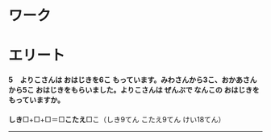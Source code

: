 # ワーク



# エリート



#### 5　よりこさんは おはじきを6こ もっています。みわさんから3こ、おかあさんから5こ おはじきをもらいました。よりこさんは ぜんぶで なんこの おはじきを もっていますか。
**しき**□+□+□＝□**こたえ**□こ（しき9てん こたえ9てん けい18てん）

---
